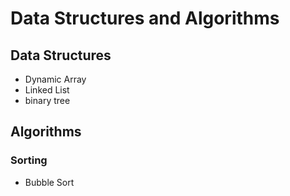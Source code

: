 # Data Structures and Algorithms
## Data Structures
* Dynamic Array
* Linked List  
* binary tree 

## Algorithms
### Sorting
* Bubble Sort
